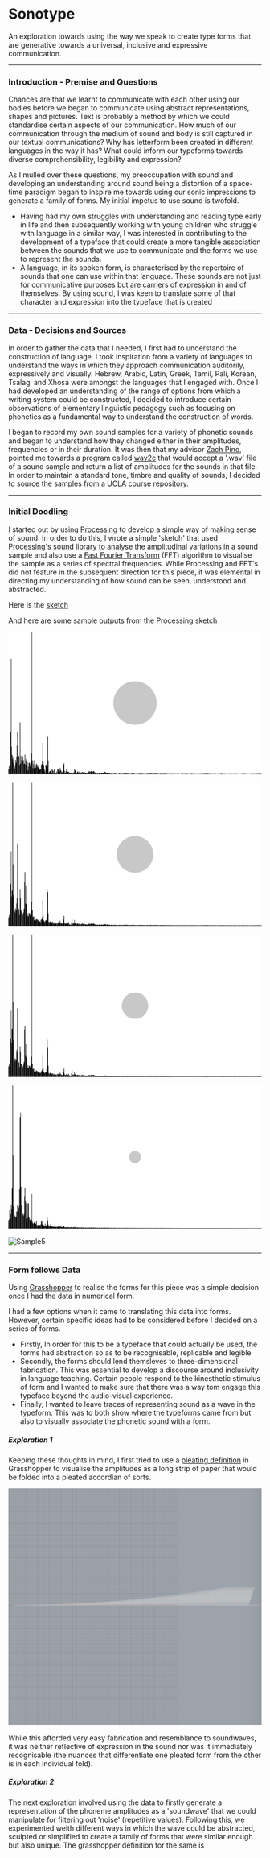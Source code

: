 # Sonotype

An exploration towards using the way we speak to create type forms that are generative towards a universal, inclusive and expressive communication.

----

### Introduction - Premise and Questions

Chances are that we learnt to communicate with each other using our bodies before we began to communicate using abstract representations, shapes and pictures. Text is probably a method by which we could standardise certain aspects of our communication. How much of our communication through the medium of sound and body is still captured in our textual communications? Why has letterform been created in different languages in the way it has? What could inform our typeforms towards diverse comprehensibility, legibility and expression? 

As I mulled over these questions, my preoccupation with sound and developing an understanding around sound being a distortion of a space-time paradigm began to inspire me towards using our sonic impressions to generate a family of forms.  My initial impetus to use sound is twofold. 
- Having had my own struggles with understanding and reading type early in life and then subsequently working with young children who struggle with language in a similar way, I was interested in contributing to the development of a typeface that could create a more tangible association between the sounds that we use to communicate and the forms we use to represent the sounds.
- A language, in its spoken form, is characterised by the repertoire of sounds that one can use within that language. These sounds are not just for communicative purposes but are carriers of expression in and of themselves. By using sound, I was keen to translate some of that character and expression into the typeface that is created

-----

### Data - Decisions and Sources

In order to gather the data that I needed, I first had to understand the construction of language. I took inspiration from a variety of languages to understand the ways in which they approach communication auditorily, expressively and visually. Hebrew, Arabic, Latin, Greek, Tamil, Pali, Korean, Tsalagi and Xhosa were amongst the languages that I engaged with. Once I had developed an understanding of the range of options from which a writing system could be constructed, I decided to introduce certain observations of elementary linguistic pedagogy such as focusing on phonetics as a fundamental way to understand the construction of words. 

I began to record my own sound samples for a variety of phonetic sounds and began to understand how they changed either in their amplitudes, frequencies or in their duration. It was then that my advisor [Zach Pino](https://github.com/zachpino), pointed me towards a program called [wav2c](https://github.com/olleolleolle/wav2c) that would accept a '.wav' file of a sound sample and return a list of amplitudes for the sounds in that file. In order to maintain a standard tone, timbre and quality of sounds, I decided to source the samples from a [UCLA course repository](http://www.phonetics.ucla.edu/course/chapter1/chapter1.html).

-----

### Initial Doodling

I started out by using [Processing](https://processing.org) to develop a simple way of making sense of sound. In order to do this, I wrote a simple 'sketch' that used Processing's [sound library](https://processing.org/reference/libraries/sound/index.html) to analyse the amplitudinal variations in a sound sample and also use a [Fast Fourier Transform](https://youtu.be/spUNpyF58BY) (FFT) algorithm to visualise the sample as a series of spectral frequencies. While Processing and FFT's did not feature in the subsequent direction for this piece, it was elemental in directing my understanding of how sound can be seen, understood and abstracted.   

Here is the [sketch](https://github.com/fyt-o/sonotype/blob/master/Sonotype.pde)

And here are some sample outputs from the Processing sketch


![Sample1](https://github.com/fyt-o/sonotype/blob/master/character-21903.png)


![Sample2](https://github.com/fyt-o/sonotype/blob/master/character-21907.png)


![Sample3](https://github.com/fyt-o/sonotype/blob/master/character-21908.png)


![Sample4](https://github.com/fyt-o/sonotype/blob/master/character-21915.png)


![Sample5](https://github.com/fyt-o/sonotype/blob/master/character-21918.png)


-----

### Form follows Data 

Using [Grasshopper](https://www.grasshopper3d.com) to realise the forms for this piece was a simple decision once I had the data in numerical form. 

I had a few options when it came to translating this data into forms. However, certain specific ideas had to be considered before I decided on a series of forms. 
- Firstly, In order for this to be a typeface that could actually be used, the forms had abstraction so as to be recognisable, replicable and legible
- Secondly, the forms should lend themsleves to three-dimensional fabrication. This was essential to develop a discourse around inclusivity in language teaching. Certain people respond to the kinesthetic stimulus of form and I wanted to make sure that there was a way tom engage this typeface beyond the audio-visual experience.
- Finally, I wanted to leave traces of representing sound as a wave in the typeform. This was to both show where the typeforms came from but also to visually associate the phonetic sound with a form.

##### Exploration 1

Keeping these thoughts in mind, I first tried to use a [pleating definition](https://github.com/zachpino/generative-design-workshop-s20/blob/master/week10/pleat-definition.gh) in Grasshopper to visualise the amplitudes as a long strip of paper that would be folded into a pleated accordian of sorts.

![pleats1](https://github.com/fyt-o/sonotype/blob/master/II.png)

While this afforded very easy fabrication and resemblance to soundwaves, it was neither reflective of expression in the sound nor was it immediately recognisable (the nuances that differentiate one pleated form from the other is in each individual fold).

##### Exploration 2

The next exploration involved using the data to firstly generate a representation of the phoneme amplitudes as a 'soundwave' that we could manipulate for filtering out 'noise' (repetitive values). Following this, we experimented weith different ways in which the wave could be abstracted, sculpted or simplified to create a family of forms that were similar enough but also unique. The grasshopper definition for the same is 
